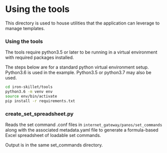 # Using the tools

This directory is used to house utilities that the application can leverage
to manage templates.

### Using the tools

The tools require python3.5 or later to be running in a virtual environment
with required packages installed.

The steps below are for a standard python virtual environment setup.
Python3.6 is used in the example. Python3.5 or python3.7 may also be used.

```bash
cd iron-skillet/tools
python3.6 -m venv env
source env/bin/activate
pip install -r requirements.txt
```


### create_set_spreadsheet.py
Reads the set command .conf files in `internet_gateway/panos/set_commands`
along with the associated metadata.yaml file
to generate a formula-based Excel spreadsheet of loadable set commands.

Output is in the same set_commands directory.





